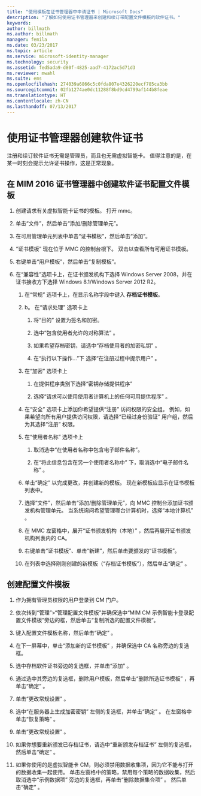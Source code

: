 ```yaml
---
title: "使用模板在证书管理器中申请证书 | Microsoft Docs"
description: "了解如何使用证书管理器来创建和续订带配置文件模板的软件证书。"
keywords: 
author: billmath
ms.author: billmath
manager: femila
ms.date: 03/23/2017
ms.topic: article
ms.service: microsoft-identity-manager
ms.technology: security
ms.assetid: fed5ada9-d80f-4825-aad7-4172ac5d71d3
ms.reviewer: mwahl
ms.suite: ems
ms.openlocfilehash: 274039a6866c5c0fda807e4326220ecf785ca3bb
ms.sourcegitcommit: 02fb1274ae0dc11288f8bd9cd4799af144b8feae
ms.translationtype: HT
ms.contentlocale: zh-CN
ms.lasthandoff: 07/13/2017
---
```

# 使用证书管理器创建软件证书
<a id="create-software-certificates-with-certificate-manager" class="xliff"></a>
注册和续订软件证书无需是管理员，而且也无需虚拟智能卡。 值得注意的是，在某一时刻会提示允许证书操作，这是正常现象。

## 在 MIM 2016 证书管理器中创建软件证书配置文件模板
<a id="create-a-software-certificate-profile-template-in-mim-2016-certificate-manager" class="xliff"></a>

1.  创建请求有关虚拟智能卡证书的模板。 打开 mmc。

2.  单击“文件”，然后单击“添加/删除管理单元”。

3.  在可用管理单元列表中单击“证书模板”，然后单击“添加”。

4.  “证书模板” 现在位于 MMC 的控制台根下。 双击以查看所有可用证书模板。

5.  右键单击“用户模板”，然后单击“复制模板”。

6.  在“兼容性”选项卡上，在证书颁发机构下选择 Windows Server 2008，并在证书接收方下选择 Windows 8.1/Windows Server 2012 R2。

    1.  在“常规”  选项卡上，在显示名称字段中键入 **存档证书模板**。

    2.  b。  在“请求处理”  选项卡上

        1.  将“目的”  设置为签名和加密。

        2.  选中“包含使用者允许的对称算法” 。

        3.  如果希望存档密钥，请选中“存档使用者的加密私钥” 。

        4.  在“执行以下操作…”下 选择“在注册过程中提示用户” 。

    3.  在“加密”  选项卡上

        1.  在提供程序类别下选择“密钥存储提供程序” 

        2.  选择“请求可以使用使用者计算机上的任何可用提供程序” 。

    4.  在“安全”  选项卡上添加你希望提供“注册”  访问权限的安全组。 例如，如果希望向所有用户提供访问权限，请选择“已经过身份验证”  用户组，然后为其选择“注册”  权限。

    5.  在“使用者名称”  选项卡上

        1.  取消选中“在使用者名称中包含电子邮件名称”。

        2.  在“将此信息包含在另一个使用者名称中” 下，取消选中“电子邮件名称” 。

    6.  单击“确定”  以完成更改，并创建新的模板。 现在新模板应显示在证书模板列表中。

    7.  选择“文件”，然后单击“添加/删除管理单元”，向 MMC 控制台添加证书颁发机构管理单元。 当系统询问希望管理哪台计算机时，选择“本地计算机” 。

    8.  在 MMC 左窗格中，展开“证书颁发机构（本地）” ，然后再展开证书颁发机构列表内的 CA。

    9. 右键单击“证书模板”、单击“新建”，然后单击要颁发的“证书模板”。

    10. 在列表中选择刚刚创建的新模板（“存档证书模板”），然后单击“确定” 。

## 创建配置文件模板
<a id="create-the-profile-template" class="xliff"></a>

1.  作为拥有管理员权限的用户登录到 CM 门户。

2.  依次转到“管理”&gt;“管理配置文件模板”并确保选中“MIM CM 示例智能卡登录配置文件模板”旁边的框，然后单击“复制所选的配置文件模板”。

3.  键入配置文件模板名称，然后单击“确定” 。

4.  在下一屏幕中，单击“添加新的证书模板”  ，并确保选中 CA 名称旁边的复选框。

5.  选中存档软件证书旁边的复选框，并单击“添加” 。

6.  通过选中其旁边的复选框，删除用户模板，然后单击“删除所选证书模板”  ，再单击“确定” 。

7.  单击“更改常规设置” 。

8.  选中“在服务器上生成加密密钥”  左侧的复选框，并单击“确定” 。 在左窗格中单击“恢复策略” 。

9. 单击“更改常规设置” 。

10. 如果你想要重新颁发已存档证书，请选中“重新颁发存档证书”  左侧的复选框，然后单击“确定” 。

11. 如果你使用的是虚拟智能卡 CM，则必须禁用数据收集项，因为它不能与打开的数据收集一起使用。 单击左窗格中的策略，禁用每个策略的数据收集，然后取消选中“示例数据项”  旁边的复选框，再单击“删除数据集合项” 。 然后单击“确定” 。
